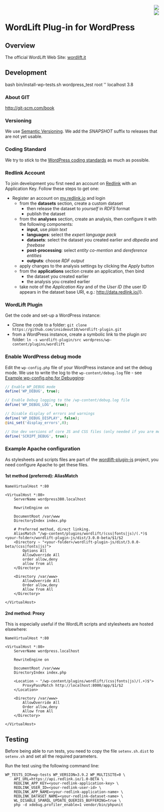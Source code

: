 <a href="https://travis-ci.org/insideout10/wordlift-plugin"><img align="right" src="https://travis-ci.org/insideout10/wordlift-plugin.png?branch=develop" /></a><br/>
<a href="https://codeclimate.com/github/insideout10/wordlift-plugin"><img align="right"  src="https://codeclimate.com/github/insideout10/wordlift-plugin.png" /></a>

WordLift Plug-in for WordPress
==============================

## Overview

The official WordLift Web Site: [wordlift.it](http://wordlift.it)

## Development

bash bin/install-wp-tests.sh wordpress_test root '' localhost 3.8

### About GIT

http://git-scm.com/book

### Versioning

We use [Semantic Versioning](http://semver.org/). We add the *SNAPSHOT* suffix to releases that are not yet usable.

### Coding Standard

We try to stick to the [WordPress coding standards](http://make.wordpress.org/core/handbook/coding-standards/php/) as much as possible.

### Redlink Account

To join development you first need an account on [Redlink](http://redlink.co) with an Application Key. Follow these steps to get one:

* Register an account on [my.redlink.io](http://my.redlink.io) and login
  * from the **datasets** section, create a custom dataset
    * then release the dataset to *yourself* in *RDFS* format
    * publish the dataset
  * from the **analyses** section, create an analysis, then configure it with the following components:
    * **input**, use *plain text*
    * **languages**: select the *expert language pack*
    * **datasets**: select the dataset you created earlier and *dbpedia* and *freebase*
    * **post-processing**: select *entity co-mention* and *dereference entities*
    * **outputs**: choose *RDF output*
  * apply changes to the analysis settings by clicking the *Apply* button
  * from the **applications** section create an application, then bind
    * the dataset you created earlier
    * the analysis you created earlier
  * take note of the *Application Key* and of the *User ID* (the user ID appears in the dataset base URI, e.g.: http://data.redlink.io/<user-id>/<dataset-name>).

### WordLift Plugin

Get the code and set-up a WordPress instance:

 * Clone the code to a folder: ```git clone https://github.com/insideout10/wordlift-plugin.git```
 * from a WordPress instance, create a symbolic link to the plugin *src* folder: ```ln -s wordlift-plugin/src wordpress/wp-content/plugins/wordlift```

### Enable WordPress debug mode

Edit the `wp-config.php` file of your WordPress instance and set the debug mode. We use to write the log to the `wp-content/debug.log` file - see [Example wp-config.php for Debugging](https://codex.wordpress.org/Debugging_in_WordPress#Example_wp-config.php_for_Debugging):
```php
// Enable WP_DEBUG mode
define('WP_DEBUG', true);

// Enable Debug logging to the /wp-content/debug.log file
define('WP_DEBUG_LOG', true);

// Disable display of errors and warnings
define('WP_DEBUG_DISPLAY', false);
@ini_set('display_errors',0);

// Use dev versions of core JS and CSS files (only needed if you are modifying these core files)
define('SCRIPT_DEBUG', true);
```

### Example Apache configuration

As stylesheets and scripts files are part of the [wordlift-plugin-js](http://github.com/insideout10/wordlift-plugin-js) project, you need configure Apache to get these files.

#### 1st method (preferred): AliasMatch

```
NameVirtualHost *:80

<VirtualHost *:80>
	ServerName wordpress380.localhost

	RewriteEngine on

	DocumentRoot /var/www
	DirectoryIndex index.php

	# Preferred method, direct linking.
	AliasMatch ^/wp-content/plugins/wordlift/(css|fonts|js)/(.*)$ <your-folder>/wordlift-plugin-js/dist/3.0.0-beta/$1/$2
	<Directory ~ "<your-folder>/wordlift-plugin-js/dist/3.0.0-beta/(css|fonts|js)">
		Options All
		AllowOverride All
		order allow,deny
		allow from all
	</Directory>

	<Directory /var/www>
		AllowOverride All
		Order allow,deny
		Allow from All
	</Directory>

</VirtualHost>
```

#### 2nd method: Proxy

This is especially useful if the WordLift scripts and stylesheets are hosted elsewhere:

```
NameVirtualHost *:80

<VirtualHost *:80>
	ServerName wordpress.localhost

	RewriteEngine on

	DocumentRoot /var/www
	DirectoryIndex index.php

	<Location ~ "/wp-content/plugins/wordlift/(css|fonts|js)/(.+)$">
		ProxyPassMatch http://localhost:8000/app/$1/$2
	</Location>

	<Directory /var/www>
		AllowOverride All
		Order allow,deny
		Allow from All
	</Directory>

</VirtualHost>
```

## Testing

Before being able to run tests, you need to copy the file `setenv.sh.dist` to `setenv.sh` and set all the required parameters.

Run the test using the following command line:


	WP_TESTS_DIR=wp-tests WP_VERSION=3.9.2 WP_MULTISITE=0 \
		API_URL=https://api.redlink.io/1.0-BETA \
		REDLINK_APP_KEY=<your-redlink-application-key> \
		REDLINK_USER_ID=<your-redlink-user-id> \
		REDLINK_APP_NAME=<your-redlink-application-name> \
		REDLINK_DATASET_NAME=<your-redlink-dataset-name> \
		WL_DISABLE_SPARQL_UPDATE_QUERIES_BUFFERING=true \
		php -d xdebug.profiler_enable=1 vendor/bin/phpunit

